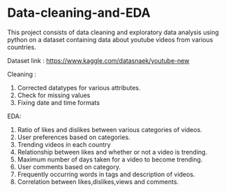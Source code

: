 # Data-cleaning-and-EDA


This project consists of data cleaning and exploratory data analysis using python on a dataset containing data about youtube videos from various countries.

Dataset link : https://www.kaggle.com/datasnaek/youtube-new

Cleaning : 
  1. Corrected datatypes for various attributes.
  2. Check for missing values
  3. Fixing date and time formats

EDA:
  1. Ratio of likes and dislikes between various categories of videos.
  2. User preferences based on categories.
  3. Trending videos in each country
  4. Relationship between likes and whether or not a video is trending.
  5. Maximum number of days taken for a video to become trending.
  6. User comments based on category.
  7. Frequently occurring words in tags and description of videos.
  8. Correlation between likes,dislikes,views and comments.



